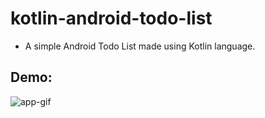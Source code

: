 # kotlin-android-todo-list
- A simple Android Todo List made using Kotlin language.

## Demo:
<img src="https://i.imgur.com/Ig91Jh2.gif" alt="app-gif" />
